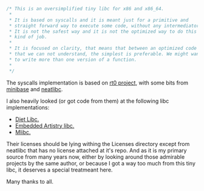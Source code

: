 ```C
/* This is an oversimplified tiny libc for x86 and x86_64.
 *
 * It is based on syscalls and it is meant just for a primitive and
 * straight forward way to execute some code, without any intermediator.
 * It is not the safest way and it is not the optimized way to do this
 * kind of job.
 *
 * It is focused on clarity, that means that between an optimized code
 * that we can not understand, the simplest is preferable. We might want
 * to write more than one version of a function.
 *
 */
```

The syscalls implementation is based on [rt0 project](https://github.com/lpsantil/rt0), with some bits from
[minibase](https://github.com/arsv/minibase) and [neatlibc](https://github.com/aligrudi/neatlibc).

I also heavily looked (or got code from them) at the following libc implementations:

* [Diet Libc.](http://www.fefe.de/dietlibc)
* [Embedded Artistry libc.](https://github.com/embeddedartistry/libc)
* [Mlibc.](https://github.com/managarm/mlibc)

Their licenses should be lying withing the Licenses directory except from neatlibc
that has no license attached at it's repo. And as it is my primary source from
many years now, either by looking around those admirable projects by the same
author, or because I got a way too much from this tiny libc, it deserves a special
treatmeant here.

Many thanks to all.
